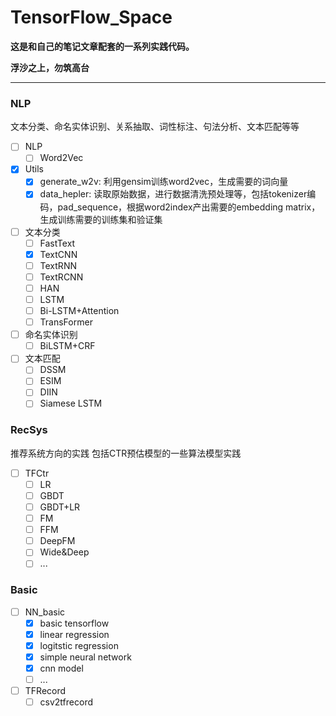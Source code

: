 # TensorFlow_Space

**这是和自己的笔记文章配套的一系列实践代码。**

**浮沙之上，勿筑高台**

---

### NLP

文本分类、命名实体识别、关系抽取、词性标注、句法分析、文本匹配等等

* [ ] NLP
    * [ ] Word2Vec  
* [x] Utils
    * [x] generate_w2v: 利用gensim训练word2vec，生成需要的词向量
    * [x] data_hepler: 读取原始数据，进行数据清洗预处理等，包括tokenizer编码，pad_sequence，根据word2index产出需要的embedding matrix，生成训练需要的训练集和验证集
* [ ] 文本分类
    * [ ] FastText
    * [x] TextCNN
    * [ ] TextRNN
    * [ ] TextRCNN
    * [ ] HAN
    * [ ] LSTM
    * [ ] Bi-LSTM+Attention
    * [ ] TransFormer
* [ ] 命名实体识别
    * [ ] BiLSTM+CRF
* [ ] 文本匹配
    * [ ] DSSM
    * [ ] ESIM
    * [ ] DIIN
    * [ ] Siamese LSTM

### RecSys

推荐系统方向的实践
包括CTR预估模型的一些算法模型实践

* [ ] TFCtr
    * [ ] LR  
    * [ ] GBDT  
    * [ ] GBDT+LR  
    * [ ] FM  
    * [ ] FFM  
    * [ ] DeepFM  
    * [ ] Wide&Deep  
    * [ ] ...

### Basic

* [ ] NN_basic
    * [x] basic tensorflow
    * [x] linear regression
    * [x] logitstic regression
    * [x] simple neural network
    * [x] cnn model
    * [ ] ...
    
* [ ] TFRecord  
    * [ ] csv2tfrecord
